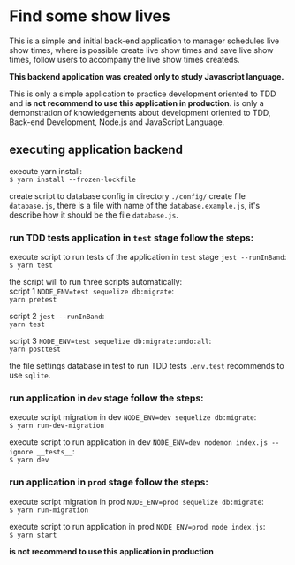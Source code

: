 # Find some show lives  
  
This is a simple and initial back-end application to manager schedules live show times, where is possible create live show times and save live show times, follow users to accompany the live show times createds.  
  
**This backend application was created only to study Javascript language.**
  
This is only a simple application to practice development oriented to TDD and **is not recommend to use this application in production**. is only a demonstration of knowledgements about development oriented to TDD, Back-end Development, Node.js and JavaScript Language.

## executing application backend
execute yarn install:  
```$ yarn install --frozen-lockfile```  
  
create script to database config in directory ```./config/``` create file ```database.js```, there is a file with name of the ```database.example.js```, it's describe how it should be the file ```database.js```.
  
### run TDD tests application in ```test``` stage follow the steps:   
execute script to run tests of the application in ```test``` stage ```jest --runInBand```:  
```$ yarn test```  
  
the script will to run three scripts automatically:  
script 1 ```NODE_ENV=test sequelize db:migrate```:  
```yarn pretest```  
  
script 2 ```jest --runInBand```:  
```yarn test```  
  
script 3 ```NODE_ENV=test sequelize db:migrate:undo:all```:  
```yarn posttest```  
  
the file settings database in test to run TDD tests ```.env.test``` recommends to use ```sqlite```.  
  
### run application in ```dev``` stage follow the steps:  
execute script migration in dev ```NODE_ENV=dev sequelize db:migrate```:  
```$ yarn run-dev-migration```  
  
execute script to run application in dev ```NODE_ENV=dev nodemon index.js --ignore __tests__```:  
```$ yarn dev``` 
  
### run application in ```prod``` stage follow the steps:  
execute script migration in prod ```NODE_ENV=prod sequelize db:migrate```:  
```$ yarn run-migration```  
  
execute script to run application in prod ```NODE_ENV=prod node index.js```:  
```$ yarn start```  
  
**is not recommend to use this application in production**
